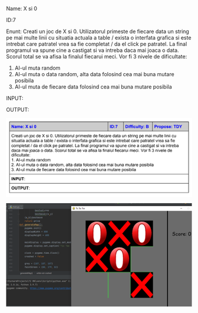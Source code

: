 Name: X si 0

ID:7

Enunt: Creati un joc de X si 0. Utilizatorul primeste de fiecare data un string pe mai multe linii cu
situatia actuala a table / exista o interfata grafica si este intrebat care patratel vrea sa fie
completat / da el click pe patratel. La final programul va spune cine a castigat si va intreba
daca mai joaca o data. Scorul total se va afisa la finalul fiecarui meci. Vor fi 3 nivele de
dificultate:
1. AI-ul muta random
2. AI-ul muta o data random, alta data folosind cea mai buna mutare posibila
3. AI-ul muta de fiecare data folosind cea mai buna mutare posibila

INPUT:

OUTPUT:

![Enuntul problemei](enunt.png)

![Game sample](joc.png)